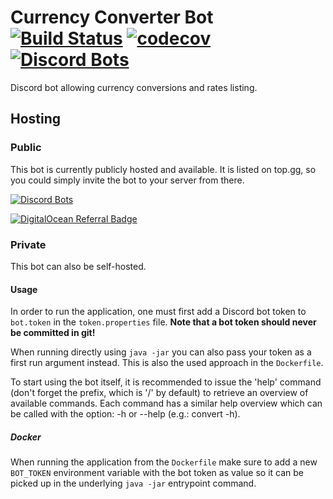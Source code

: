 # Currency Converter Bot [![Build Status](https://travis-ci.org/Thibstars/Currency-Converter-Bot.svg?branch=master)](https://travis-ci.org/Thibstars/Currency-Converter-Bot) [![codecov](https://codecov.io/gh/Thibstars/Currency-Converter-Bot/branch/master/graph/badge.svg)](https://codecov.io/gh/Thibstars/Currency-Converter-Bot) [![Discord Bots](https://discordbots.org/api/widget/status/563655936263061544.svg)](https://discordbots.org/bot/563655936263061544) # 
Discord bot allowing currency conversions and rates listing.

## Hosting ##
### Public ###
This bot is currently publicly hosted and available. It is listed on top.gg, so you could simply invite the bot to your server from there.

[![Discord Bots](https://discordbots.org/api/widget/563655936263061544.svg)](https://discordbots.org/bot/563655936263061544)

[![DigitalOcean Referral Badge](https://web-platforms.sfo2.cdn.digitaloceanspaces.com/WWW/Badge%201.svg)](https://www.digitalocean.com/?refcode=9d2be90e794d&utm_campaign=Referral_Invite&utm_medium=Referral_Program&utm_source=badge)

### Private ###
This bot can also be self-hosted.

#### Usage ####

In order to run the application, one must first add a Discord bot token to `bot.token` in the `token.properties` file.
**Note that a bot token should never be committed in git!**

When running directly using `java -jar` you can also pass your token as a first run argument instead. This is also the used approach in the `Dockerfile`.

To start using the bot itself, it is recommended to issue the 'help' command (don't forget the prefix, which is '/' by default) to retrieve an overview of available commands. 
Each command has a similar help overview which can be called with the option: -h or --help (e.g.: convert -h).

##### Docker #####
When running the application from the `Dockerfile` make sure to add a new `BOT_TOKEN` environment variable with the bot token as value so it can be picked up 
in the underlying `java -jar` entrypoint command.